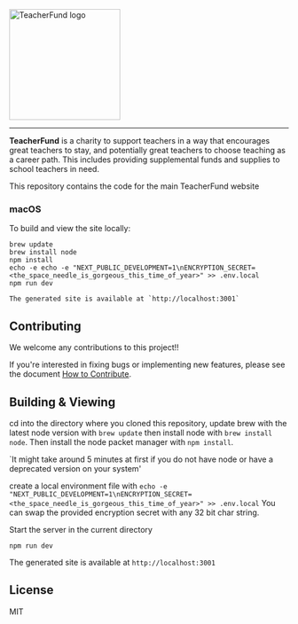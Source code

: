<div>
  <img alt="TeacherFund logo" src="https://github.com/teacherfund/TeacherFund_next/raw/production/public/images/Logo.png" width="200px">
</div>

<hr />

**TeacherFund** is a charity to support teachers in a way that encourages great teachers to stay, and potentially great teachers to choose teaching as a career path. This includes providing supplemental funds and supplies to school teachers in need.

This repository contains the code for the main TeacherFund website

### macOS

To build and view the site locally:

    brew update
    brew install node
    npm install
    echo -e echo -e "NEXT_PUBLIC_DEVELOPMENT=1\nENCRYPTION_SECRET=<the_space_needle_is_gorgeous_this_time_of_year>" >> .env.local
    npm run dev

    The generated site is available at `http://localhost:3001`

## Contributing
We welcome any contributions to this project!!

If you're interested in fixing bugs or implementing new features, please see the document [How to Contribute](https://github.com/teacherfund/TeacherFund_next/blob/production/CONTRIBUTING.md).

## Building & Viewing ##

cd into the directory where you cloned this repository, update brew with the latest node version with `brew update` then install node with `brew install node`. Then install the node packet manager with `npm install`.

`It might take around 5 minutes at first if you do not have node or have a deprecated version on your system'

create a local environment file with `echo -e "NEXT_PUBLIC_DEVELOPMENT=1\nENCRYPTION_SECRET=<the_space_needle_is_gorgeous_this_time_of_year>" >> .env.local`
You can swap the provided encryption secret with any 32 bit char string.

Start the server in the current directory

    npm run dev

The generated site is available at `http://localhost:3001`

## License
MIT


